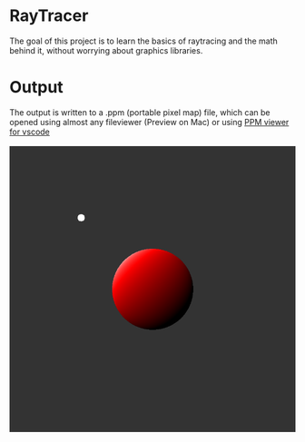 # RayTracer
The goal of this project is to learn the basics of raytracing and the math behind it, without worrying about graphics libraries.
# Output
The output is written to a .ppm (portable pixel map) file, which can be opened using almost any fileviewer (Preview on Mac) or using [PPM viewer for vscode](https://marketplace.visualstudio.com/items?itemName=ngtystr.ppm-pgm-viewer-for-vscode)
<br><br>
![output](/output/ppm_to_image.png)